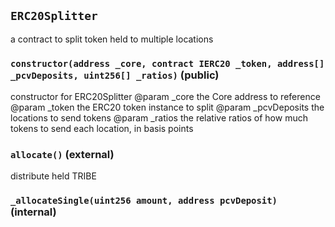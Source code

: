 ## `ERC20Splitter`

a contract to split token held to multiple locations




### `constructor(address _core, contract IERC20 _token, address[] _pcvDeposits, uint256[] _ratios)` (public)

constructor for ERC20Splitter
        @param _core the Core address to reference
        @param _token the ERC20 token instance to split
        @param _pcvDeposits the locations to send tokens
        @param _ratios the relative ratios of how much tokens to send each location, in basis points



### `allocate()` (external)

distribute held TRIBE



### `_allocateSingle(uint256 amount, address pcvDeposit)` (internal)








